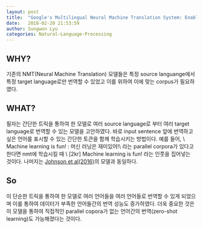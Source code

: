 ```yaml
---
layout: post
title:  "Google's Multilingual Neural Machine Translation System: Enabling Zero-Shot Translation"
date:   2018-02-20 21:53:59
author: Sungwon Lyu
categories: Natural-Language-Processing
---
```

## WHY? 
기존의 NMT(Neural Machine Translation) 모델들은 특정 source languange에서 특정 target language로만 번역할 수 있었고 이를 위하여 이에 맞는 corpus가 필요하였다. 

## WHAT?
필자는 간단한 트릭을 통하여 한 모델로 여러 source language로 부터 여러 target language로 번역할 수 있는 모델을 고안하였다. 바로 input sentence 앞에 번역하고 싶은 언어를 표시할 수 있는 간단한 토큰을 함께 학습시키는 방법이다. 예를 들어, \\
Machine learning is fun! : 머신 러닝은 재미있어!\\
라는 parallel corpora가 있다고 한다면 nmt에 학습시킬 때 \\
[2kr] Machine learning is fun! 라는 인풋을 집어넣는 것이다. 나머지는 [Johnson et al(2016)]()의 모델과 동일하다. 

## So
이 단순한 트릭을 통하여 한 모델로 여러 언어들을 여러 언어들로 번역할 수 있게 되었으며 이를 통하여 데이터가 부족한 언어들간의 번역 성능도 증가하였다. 더욱 중요한 것은 이 모델을 통하여 직접적인 parallel copora가 없는 언어간의 번역(zero-shot learning)도 가능해졌다는 것이다. 